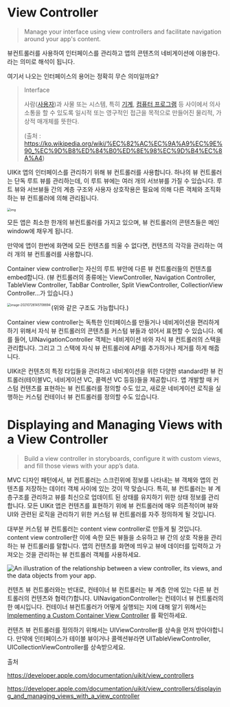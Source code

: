 # View Controller 

> Manage your interface using view controllers and facilitate navigation around your app's content.

뷰컨트롤러를 사용하여 인터페이스를 관리하고 앱의 콘텐츠의 네비게이션에 이용한다. 라는 의미로 해석이 됩니다. 

여기서 나오는 인터페이스의 용어는 정확히 무슨 의미일까요? 

> Interface
>
> 사람([사용자](https://ko.wikipedia.org/wiki/사용자_(컴퓨팅)))과 사물 또는 시스템, 특히 [기계](https://ko.wikipedia.org/wiki/기계), [컴퓨터 프로그램](https://ko.wikipedia.org/wiki/컴퓨터_프로그램) 등 사이에서 의사소통을 할 수 있도록 일시적 또는 영구적인 접근을 목적으로 만들어진 물리적, 가상적 매개체를 뜻한다. 
>
> (출처 : https://ko.wikipedia.org/wiki/%EC%82%AC%EC%9A%A9%EC%9E%90_%EC%9D%B8%ED%84%B0%ED%8E%98%EC%9D%B4%EC%8A%A4)

UIKit 앱의 인터페이스를 관리하기 위해 뷰 컨트롤러를 사용합니다. 하나의 뷰 컨트롤러는 단독 루트 뷰를 관리하는데, 이 루트 뷰에는 여러 개의 서브뷰를 가질 수 있습니다. 루트 뷰와 서브뷰들 간의 계층 구조와 사용자 상호작용은 필요에 의해 다른 객체와 조직화하는 뷰 컨트롤러에 의해 관리됩니다.

<img src="https://blog.kakaocdn.net/dn/dxA0KT/btq0tZmTv1R/fmlj4L8ewc3buaslB6KccK/img.png" alt="img" style="zoom:50%;" />

모든 앱은 최소한 한개의 뷰컨트롤러를 가지고 있으며, 뷰 컨트롤러의 콘텐츠들은 메인 window에 채우게 됩니다. 

만약에 앱이 한번에 화면에 모든 컨텐츠를 띄울 수 없다면, 컨텐츠의 각각을 관리하는 여러 개의 뷰 컨트롤러를 사용합니다. 



Container view controller는 자신의 루트 뷰안에 다른 뷰 컨트롤러들의 컨텐츠를 embed합니다. (뷰 컨트롤러의 종류에는 ViewController, Navigation Controller, TableView Controller, TabBar Controller, Split ViewController, CollectionView Controller...가 있습니다.)

<img src="/Users/shhong/Library/Application Support/typora-user-images/image-20210726145708694.png" alt="image-20210726145708694" style="zoom:50%;" align="left" />

(위와 같은 구조도 가능합니다.)



Container view controller는 독특한 인터페이스를 만들거나 네비게이션을 편리하게 하기 위해서 자식 뷰 컨트롤러의 콘텐츠를 커스텀 뷰들과 섞어서 표현할 수 있습니다. 예를 들어, UINavigationController 객체는 네비게이션 바와 자식 뷰 컨트롤러의 스택을 관리합니다. 그리고 그 스택에 자식 뷰 컨트롤러에 API를 추가하거나 제거를 하게 해줍니다. 



UIKit은 컨텐츠의 특정 타입들을 관리하고 네비게이션을 위한 다양한 standard한 뷰 컨트롤러(테이블VC, 네비게이션 VC, 콜렉션 VC 등등)들을 제공합니다. 앱 개발할 때 커스텀 컨텐츠를 표현하는 뷰 컨트롤러를 정의할 수도 있고, 새로운 네비게이션 로직을 실행하는 커스텀 컨테이너 뷰 컨트롤러를 정의할 수도 있습니다. 



# Displaying and Managing Views with a View Controller

> Build a view controller in storyboards, configure it with custom views, and fill those views with your app’s data.

MVC 디자인 패턴에서,  뷰 컨트롤러는 스크린위에 정보를 나타내는 뷰 객체와 앱의 컨텐츠를 저장하는 데이터 객체 사이에 있는 것이 딱 맞습니다. 특히, 뷰 컨트롤러는 뷰 계층구조를 관리하고 뷰를 최신으로 업데이트 된 상태를 유지하기 위한 상태 정보를 관리합니다. 모든 UIKit 앱은 컨텐츠를 표현하기 위에 뷰 컨트롤러에 매우 의존적이며 뷰와 UI와 관련된 로직을 관리하기 위한 커스텀 뷰 컨트롤러를 자주 정의하게 될 것입니다. 



대부분 커스텀 뷰 컨트롤러는 content view controller로 만들게 될 것입니다. content view controller란 이에 속한 모든 뷰들을 소유하고 뷰 간의 상호 작용을 관리하는 뷰 컨트롤러를 말합니다. 앱의 컨텐츠를 화면에 띄우고 뷰에 데이터를 입력하고 가져오는 것을 관리하는 뷰 컨트롤러 객체를 사용하세요. 

![An illustration of the relationship between a view controller, its views, and the data objects from your app.](https://docs-assets.developer.apple.com/published/ce55b56d59/da0603c5-2aac-4a8a-8537-99eca6617ab1.png)

컨텐츠 뷰 컨트롤러와는 반대로, 컨테이너 뷰 컨트롤러는 뷰 계층 안에 있는 다른 뷰 컨트롤러의 컨텐츠와 협력(?)합니다. UINavigationController는 컨테이너 뷰 컨트롤러의 한 예시입니다. 컨테이너 뷰컨트롤러가 어떻게 실행되는 지에 대해 알기 위해서는  [Implementing a Custom Container View Controller](https://developer.apple.com/library/archive/featuredarticles/ViewControllerPGforiPhoneOS/ImplementingaContainerViewController.html#//apple_ref/doc/uid/TP40007457-CH11-SW12) 를 확인하세요.



컨텐츠 뷰 컨트롤러를 정의하기 위해서는 UIViewController를 상속을 먼저 받아야합니다. 만약에 인터페이스가 테이블 뷰이거나 콜렉션뷰라면 UITableViewController, UICollectionViewController를 상속받으세요. 



출처

https://developer.apple.com/documentation/uikit/view_controllers

https://developer.apple.com/documentation/uikit/view_controllers/displaying_and_managing_views_with_a_view_controller





